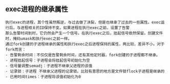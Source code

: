 ## exec进程的继承属性
    执行exec的进程，其个性虽然叛逆，与过去做了决裂，但是也继承了过去的一些属性。exec运行后，与进程相关的ID保持不变。如果进程在执行exec之前，设置了告警
    那么告警时间到时，它仍然会产生一个信号。在执行exec之后，挂起信号依然保留。创建文件时，掩码umask和执行exec之前一样。
    通过fork创建的子进程继承的属性和执行exec之后进程保持的属性，两比较，差异不小。对于fork而言：
    - 告警剩余时间：不仅仅是告警剩余时间，还有其他定时器，fork创建的子进程都不继承。
    - 进程挂起信号：子进程会将挂起信号初始化为空
    - 信号量调整semadj：子进程不继承父进程的该值
    - 记录锁：子进程 不继承父进程的记录锁。比较有意思的地方是文件锁flock子进程是继承的
    - 已用时间times：子进程将该值初始化为0
